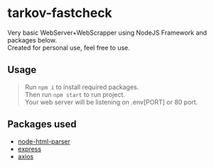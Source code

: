 # tarkov-fastcheck
Very basic WebServer+WebScrapper using NodeJS Framework and packages below.  
Created for personal use, feel free to use.  

## Usage
>Run `npm i` to install required packages.  
Then run `npm start` to run project.  
Your web server will be listening on .env[PORT] or 80 port.

## Packages used
  * [node-html-parser](https://github.com/node-projects/node-html-parser)
  * [express](https://expressjs.com)
  * [axios](https://axios-http.com/docs/intro)

